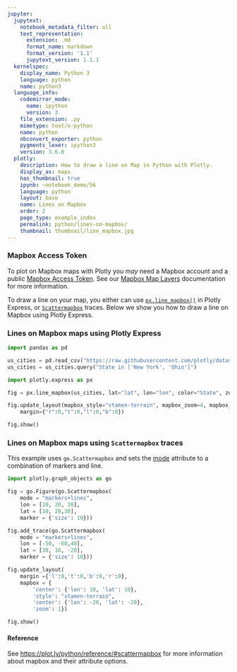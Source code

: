 ```yaml
---
jupyter:
  jupytext:
    notebook_metadata_filter: all
    text_representation:
      extension: .md
      format_name: markdown
      format_version: '1.1'
      jupytext_version: 1.1.1
  kernelspec:
    display_name: Python 3
    language: python
    name: python3
  language_info:
    codemirror_mode:
      name: ipython
      version: 3
    file_extension: .py
    mimetype: text/x-python
    name: python
    nbconvert_exporter: python
    pygments_lexer: ipython3
    version: 3.6.8
  plotly:
    description: How to draw a line on Map in Python with Plotly.
    display_as: maps
    has_thumbnail: true
    ipynb: ~notebook_demo/56
    language: python
    layout: base
    name: Lines on Mapbox
    order: 2
    page_type: example_index
    permalink: python/lines-on-mapbox/
    thumbnail: thumbnail/line_mapbox.jpg
---
```


### Mapbox Access Token

To plot on Mapbox maps with Plotly you *may* need a Mapbox account and a public [Mapbox Access Token](https://www.mapbox.com/studio). See our [Mapbox Map Layers](/python/mapbox-layers/) documentation for more information.

To draw a line on your map, you either can use [`px.line_mapbox()`](https://www.plotly.express/plotly_express/#plotly_express.line_mapbox) in Plotly Express, or [`Scattermapbox`](https://plot.ly/python/reference/#scattermapbox) traces. Below we show you how to draw a line on Mapbox using Plotly Express.

### Lines on Mapbox maps using Plotly Express

```python
import pandas as pd

us_cities = pd.read_csv("https://raw.githubusercontent.com/plotly/datasets/master/us-cities-top-1k.csv")
us_cities = us_cities.query("State in ['New York', 'Ohio']")

import plotly.express as px

fig = px.line_mapbox(us_cities, lat="lat", lon="lon", color="State", zoom=3, height=300)

fig.update_layout(mapbox_style="stamen-terrain", mapbox_zoom=4, mapbox_center_lat = 41,
    margin={"r":0,"t":0,"l":0,"b":0})

fig.show()
```

### Lines on Mapbox maps using `Scattermapbox` traces

This example uses `go.Scattermapbox` and sets
the [mode](https://plot.ly/python/reference/#scattermapbox-mode) attribute to a combination of markers and line.

```python
import plotly.graph_objects as go

fig = go.Figure(go.Scattermapbox(
    mode = "markers+lines",
    lon = [10, 20, 30],
    lat = [10, 20,30],
    marker = {'size': 10}))

fig.add_trace(go.Scattermapbox(
    mode = "markers+lines",
    lon = [-50, -60,40],
    lat = [30, 10, -20],
    marker = {'size': 10}))

fig.update_layout(
    margin ={'l':0,'t':0,'b':0,'r':0},
    mapbox = {
        'center': {'lon': 10, 'lat': 10},
        'style': "stamen-terrain",
        'center': {'lon': -20, 'lat': -20},
        'zoom': 1})

fig.show()
```

#### Reference
See https://plot.ly/python/reference/#scattermapbox for more information about mapbox and their attribute options.
